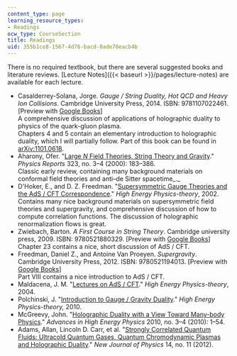 ```yaml
---
content_type: page
learning_resource_types:
- Readings
ocw_type: CourseSection
title: Readings
uid: 355b1ce8-1567-4d76-bacd-0ade78eacb4b
---
```


There is no required textbook, but there are several suggested books and literature reviews. [Lecture Notes]({{< baseurl >}}/pages/lecture-notes) are available for each lecture.

*   Casalderrey-Solana, Jorge. _Gauge / String Duality, Hot QCD and Heavy Ion Collisions_. Cambridge University Press, 2014. ISBN: 9781107022461. \[Preview with [Google Books](http://books.google.com/books?id=WDeNAwAAQBAJ&pg=PAfrontcover)\]  
    A comprehensive discussion of applications of holographic duality to physics of the quark-gluon plasma.  
    Chapters 4 and 5 contain an elementary introduction to holographic duality, which I will partially follow. Part of this book can be found in [arXiv:1101.0618](http://arxiv.org/abs/1101.0618).
*   Aharony, Ofer. "[Large _N_ Field Theories, String Theory and Gravity](http://dx.doi.org/10.1016/S0370-1573(99)00083-6)." _Physics Reports_ 323, no. 3–4 (2000): 183–386.  
    Classic early review, containing many background materials on conformal field theories and anti–de Sitter spacetime_._
*   D'Hoker, E., and D. Z. Freedman. "[Supersymmetric Gauge Theories and the AdS / CFT Correspondence](http://arxiv.org/abs/hep-th/0201253)." _High Energy Physics-theory_, 2002.  
    Contains many nice background materials on supersymmetric field theories and supergravity, and comprehensive discussion of how to compute correlation functions. The discussion of holographic renormalization flows is great.
*   Zwiebach, Barton. _A First Course in String Theory_. Cambridge university press, 2009. ISBN: 9780521880329. \[Preview with [Google Books](http://books.google.com/books?id=ih9kI9MEzh0C&pg=PAfrontcover)\]  
    Chapter 23 contains a nice, short discussion of AdS / CFT.
*   Freedman, Daniel Z., and Antoine Van Proeyen. _Supergravity_. Cambridge University Press, 2012. ISBN: 9780521194013. \[Preview with [Google Books](http://books.google.com/books?id=7ANrOHJLTjMC&pg=PAfrontcover)\]  
    Part VIII contains a nice introduction to AdS / CFT.
*   Maldacena, J. M. "[Lectures on AdS / CFT](http://arxiv.org/abs/hep-th/0309246)." _High Energy Physics-theory_, 2004.
*   Polchinski, J. "[Introduction to Gauge / Gravity Duality](http://arxiv.org/abs/1010.6134)." _High Energy Physics-theory,_ 2010.
*   McGreevy, John. "[Holographic Duality with a View Toward Many-body Physics](http://dx.doi.org/10.1155/2010/723105)." _Advances in High Energy Physics_ 2010, no. 3–4 (2010): 1–54.
*   Adams, Allan, Lincoln D. Carr, et al. "[Strongly Correlated Quantum Fluids: Ultracold Quantum Gases, Quantum Chromodynamic Plasmas and Holographic Duality](http://dx.doi.org/10.1088/1367-2630/14/11/115009)." _New Journal of Physics_ 14, no. 11 (2012).